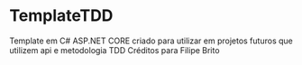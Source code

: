 # TemplateTDD
Template em C# ASP.NET CORE criado para utilizar em projetos futuros que utilizem api e metodologia TDD
Créditos para Filipe Brito
